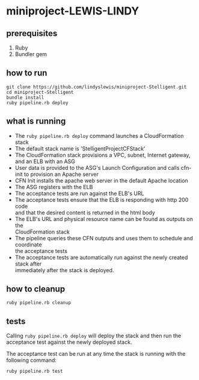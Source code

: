 # miniproject-LEWIS-LINDY

## prerequisites

1. Ruby
2. Bundler gem


## how to run

```
git clone https://github.com/lindyslewis/miniproject-Stelligent.git  
cd miniproject-Stelligent
bundle install
ruby pipeline.rb deploy
```


## what is running

- The ```ruby pipeline.rb deploy``` command launches a CloudFormation stack  
- The default stack name is 'StelligentProjectCFStack'  
- The CloudFormation stack provisions a VPC, subnet, Internet gateway, and an
ELB with an ASG  
- User data is provided to the ASG's Launch Configuration and calls cfn-init to
provision an Apache server
- CFN Init installs the apache web server in the default Apache location
- The ASG registers with the ELB
- The acceptance tests are run against the ELB's URL
- The acceptance tests ensure that the ELB is responding with http 200 code  
and that the desired content is returned in the html body
- The ELB's URL and physical resource name can be found as outputs on the  
  CloudFormation stack
- The pipeline queries these CFN outputs and uses them to schedule and coordinate  
the acceptance tests
- The acceptance tests are automatically run against the newly created stack after  
immediately after the stack is deployed.

## how to cleanup

`ruby pipeline.rb cleanup`

## tests

Calling ```ruby pipeline.rb deploy``` will deploy the stack and then run the
  acceptance test against the newly deployed stack.

The acceptance test can be run at any time the stack is running with the following command:

```ruby pipeline.rb test```
